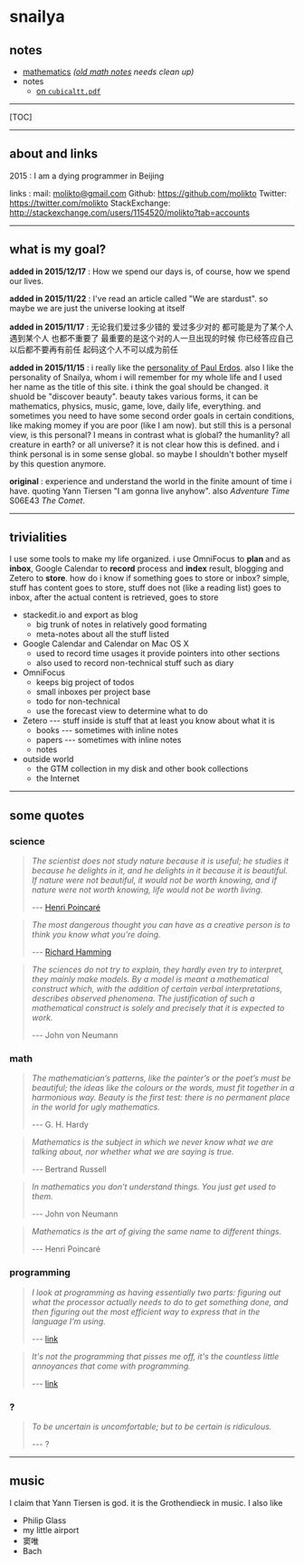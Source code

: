 

# snailya


## notes


* [mathematics](mathematics/foundation.html) *([old math notes](mathematics.html) needs clean up)*
* notes
	* [on `cubicaltt.pdf`](notes/cubicaltt.html)

----


[TOC]

----

## about and links

2015
:   I am a dying programmer in Beijing

links
:   mail: [molikto@gmail.com](mailto:molikto@gmail.com)
    Github: https://github.com/molikto
    Twitter: https://twitter.com/molikto
    StackExchange: http://stackexchange.com/users/1154520/molikto?tab=accounts


----

## what is my goal?

**added in 2015/12/17**
: How we spend our days is, of course, how we spend our lives.

**added in 2015/11/22**
: I've read an article called "We are stardust". so maybe we are just the universe looking at itself

**added in 2015/11/17**
: 无论我们爱过多少错的 爱过多少对的 都可能是为了某个人 遇到某个人 也都不重要了 最重要的是这个对的人一旦出现的时候 你已经答应自己 以后都不要再有前任 起码这个人不可以成为前任

**added in 2015/11/15**
: i really like the [personality of Paul Erdos](https://en.wikipedia.org/wiki/Paul_Erd%C5%91s#Personality). also I like the personality of Snailya, whom i will remember for my whole life and I used her name as the title of this site.
i think the goal should be changed. it shuold be "discover beauty". beauty takes various forms, it can be mathematics, physics, music, game, love, daily life, everything. and sometimes you need to have some second order goals in certain conditions, like making momey if you are poor (like I am now). but still this is a personal view, is this personal? I means in contrast what is global? the humanlity? all creature in earth? or all universe? it is not clear how this is defined. and i think personal is in some sense global. so maybe I shouldn't bother myself by this question anymore. 


**original**
: experience and understand the world in the finite amount of time i have. quoting Yann Tiersen "I am gonna live anyhow". also *Adventure Time* S06E43 *The Comet*.

-----	
## trivialities

I use some tools to make my life organized. i use OmniFocus to **plan** and as **inbox**, Google Calendar to **record** process and **index** result, blogging and Zetero to **store**. how do i know if something goes to store or inbox? simple, stuff has content goes to store, stuff does not (like a reading list) goes to inbox, after the actual content is retrieved, goes to store

* stackedit.io and export as blog
	* big trunk of notes in relatively good formating
	* meta-notes about all the stuff listed
* Google Calendar and Calendar on Mac OS X
    * used to record time usages it provide pointers into other sections
    * also used to record non-technical stuff such as diary
* OmniFocus
    * keeps big project of todos
    * small inboxes per project base
    * todo for non-technical
    * use the forecast view to determine what to do
* Zetero --- stuff inside is stuff that at least you know about what it is
    * books --- sometimes with inline notes
    * papers --- sometimes with inline notes
    * notes
* outside world
	* the GTM collection in my disk and other book collections
	* the Internet

-----
## some quotes



### science

> *The scientist does not study nature because it is useful; he studies it because he delights in it, and he delights in it because it is beautiful. If nature were not beautiful, it would not be worth knowing, and if nature were not worth knowing, life would not be worth living.*
>
> --- [Henri Poincaré](http://en.wikiquote.org/wiki/Henri_Poincar%C3%A9)

<a></a>

> *The most dangerous thought you can have as a creative person is to think you know what you're doing.*
>
> --- [Richard Hamming](http://worrydream.com/refs/Hamming-TheArtOfDoingScienceAndEngineering.pdf)

<a></a>

> *The sciences do not try to explain, they hardly even try to interpret, they mainly make models. By a model is meant a mathematical construct which, with the addition of certain verbal interpretations, describes observed phenomena. The justification of such a mathematical construct is solely and precisely that it is expected to work.*
>
> --- John von Neumann


### math

> *The mathematician’s patterns, like the painter’s or the poet’s must be beautiful; the ideas like the colours or the words, must fit together in a harmonious way. Beauty is the first test: there is no permanent place in the world for ugly mathematics.*
> 
> --- G. H. Hardy

<a></a>

> *Mathematics is the subject in which we never know what we are talking about, nor whether what we are saying is true.*
>
> --- Bertrand Russell

<a></a>
> *In mathematics you don’t understand things. You just get used to them.*
>
> --- John von Neumann

<a></a>

> *Mathematics is the art of giving the same name to different things.*
> 
> --- Henri Poincaré

### programming

> *I look at programming as having essentially two parts: figuring out what the processor actually needs to do to get something done, and then figuring out the most efficient way to express that in the language I’m using.*
> 
> --- [link](http://mollyrocket.com/casey/stream_0019.html#Semantic)

<a></a>

> *It's not the programming that pisses me off, it's the countless little annoyances that come with programming.*
> 
> --- [link](https://twitter.com/rickasaurus/status/476989822213840896)

### ?

> *To be uncertain is uncomfortable; but to be certain is ridiculous.*
> 
> --- ?


-----


## music

I claim that Yann Tiersen is god. it is the Grothendieck in music. I also like

* Philip Glass
* my little airport
* 窦唯
* Bach
